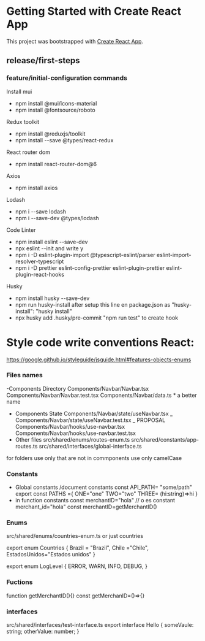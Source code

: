 # Getting Started with Create React App

This project was bootstrapped with [Create React App](https://github.com/facebook/create-react-app).

## release/first-steps

### feature/initial-configuration commands

Install mui

- npm install @mui/icons-material
- npm install @fontsource/roboto

Redux toolkit

- npm install @reduxjs/toolkit
- npm install --save @types/react-redux

React router dom

- npm install react-router-dom@6

Axios

- npm install axios

Lodash

- npm i --save lodash
- npm i --save-dev @types/lodash

Code Linter

- npm install eslint --save-dev
- npx eslint --init and write y
- npm i -D eslint-plugin-import @typescript-eslint/parser eslint-import-resolver-typescript
- npm i -D prettier eslint-config-prettier eslint-plugin-prettier eslint-plugin-react-hooks

Husky

- npm install husky --save-dev
- npm run husky-install after setup this line en package.json as "husky-install": "husky install"
- npx husky add .husky/pre-commit "npm run test" to create hook

# Style code write conventions React:

https://google.github.io/styleguide/jsguide.html#features-objects-enums

### Files names

-Components Directory
Components/Navbar/Navbar.tsx
Components/Navbar/Navbar.test.tsx
Components/Navbar/data.ts \* a better name

- Components State
  Components/Navbar/state/useNavbar.tsx _
  Components/Navbar/state/useNavbar.test.tsx _
  PROPOSAL
  Components/Navbar/hooks/use-navbar.tsx
  Components/Navbar/hooks/use-navbar.test.tsx
- Other files
  src/shared/enums/routes-enum.ts
  src/shared/constants/app-routes.ts
  src/shared/interfaces/global-interface.ts

for folders use only that are not in commponents use only camelCase

### Constants

- Global constants /document constants
  const API_PATH= "some/path"
  export const PATHS ={
  ONE="one"
  TWO="two"
  THREE= (hi:string)=>hi
  }
- in function constants
  const merchantID="hola" // o es constant merchant_id="hola"
  const merchantID=getMerchantID()

### Enums

src/shared/enums/countries-enum.ts or just countries

export enum Countries {
Brazil = "Brazil",
Chile ="Chile",
EstadosUnidos="Estados unidos"
}

export enum LogLevel {
ERROR,
WARN,
INFO,
DEBUG,
}

### Fuctions

function getMerchantID(){}
const getMerchanID=()=>{}

### interfaces

src/shared/interfaces/test-interface.ts
export interface Hello {
someVaule: string;
otherValue: number;
}
